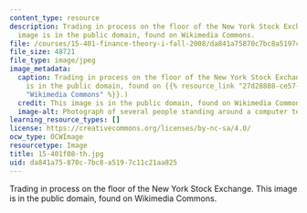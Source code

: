 ```yaml
---
content_type: resource
description: Trading in process on the floor of the New York Stock Exchange. This
  image is in the public domain, found on Wikimedia Commons.
file: /courses/15-401-finance-theory-i-fall-2008/da841a75870c7bc8a5197c11c21aa825_15-401f08-th.jpg
file_size: 48721
file_type: image/jpeg
image_metadata:
  caption: Trading in process on the floor of the New York Stock Exchange. (This image
    is in the public domain, found on {{% resource_link "27d28888-ce57-43ae-9ab2-d59ac0aa42cd"
    "Wikimedia Commons" %}}.)
  credit: This image is in the public domain, found on Wikimedia Commons.
  image-alt: Photograph of several people standing around a computer terminal.
learning_resource_types: []
license: https://creativecommons.org/licenses/by-nc-sa/4.0/
ocw_type: OCWImage
resourcetype: Image
title: 15-401f08-th.jpg
uid: da841a75-870c-7bc8-a519-7c11c21aa825
---
```

Trading in process on the floor of the New York Stock Exchange. This image is in the public domain, found on Wikimedia Commons.